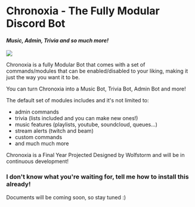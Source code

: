 #   Chronoxia - The Fully Modular Discord Bot
#### *Music, Admin, Trivia and so much more!*
[<img src="https://img.shields.io/badge/discord-py-blue.svg">](https://github.com/Rapptz/discord.py)

Chronoxia is a fully Modular Bot that comes with a set of commands/modules that can be enabled/disabled to your liking,
making it just the way you want it to be.

You can turn Chronoxia into a Music Bot, Trivia Bot, Admin Bot and more!

The default set of modules includes and it's not limited to:
* admin commands
* trivia (lists included and you can make new ones!)
* music features (playlists, youtube, soundcloud, queues...)
* stream alerts (twitch and beam)
* custom commands
* and much much more

Chronoxia is a Final Year Projected Designed by Wolfstorm and will be in continuous development!

### I don't know what you're waiting for, tell me how to install this already!

Documents will be coming soon, so stay tuned :)

